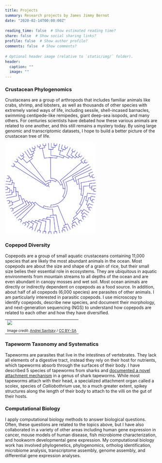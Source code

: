 ```yaml
---
title: Projects
summary: Research projects by James Jimmy Bernot
date: "2020-02-14T00:00:00Z"

reading_time: false  # Show estimated reading time?
share: false  # Show social sharing links?
profile: false  # Show author profile?
comments: false  # Show comments?

# Optional header image (relative to `static/img/` folder).
header:
  caption: ""
  image: ""
---
```


### Crustacean Phylogenomics 

Crustaceans are a group of arthropods that includes familiar animals like crabs, shrimp, and lobsters, as well as thousands of other species with extremely varied ways of life, including sessile, shell-incased barnacles, swimming centipede-like remipedes, giant deep-sea isopods, and many others. For centuries scientists have debated how these various animals are related to one another, and this still remains a mystery today. By using large genomic and transcriptomic datasets, I hope to build a better picture of the crustacean tree of life.

<img src="https://github.com/jbernot/jbernot.github.io/blob/master/img/crustacea_tree_blue.png?raw=true" style="width:300px;height:300px;">


### Copepod Diversity

Copepods are a group of small aquatic crustaceans containing 11,000 species that are likely the most abundant animals in the ocean. Most copepods are about the size and shape of a grain of rice, but their small size belies their essential role in ecosystems. They are ubiquitous in aquatic environments from mountain streams to all depths of the ocean and are even abundant in canopy mosses and wet soil. Most ocean animals are directly or indirectly dependent on copepods as a food source. In addition, about half of all copepods (6,000 species) are parasites of other animals. I am particularly interested in parasitic copepods. I use microscopy to identify copepods, describe new species, and document their morphology, and next-generation sequencing (NGS) to understand how copepods are related to each other and how they have diversified.

<table class="image">
<tr><td><img src="https://upload.wikimedia.org/wikipedia/commons/thumb/e/e0/Веслоногие_ракообразные_разных_видов.jpg/1280px-Веслоногие_ракообразные_разных_видов.jpg" style="width:800px"></td></tr>
<tr><td class="caption" align="center" ><small>Image credit: <a href="https://commons.wikimedia.org/wiki/File:%D0%92%D0%B5%D1%81%D0%BB%D0%BE%D0%BD%D0%BE%D0%B3%D0%B8%D0%B5_%D1%80%D0%B0%D0%BA%D0%BE%D0%BE%D0%B1%D1%80%D0%B0%D0%B7%D0%BD%D1%8B%D0%B5_%D1%80%D0%B0%D0%B7%D0%BD%D1%8B%D1%85_%D0%B2%D0%B8%D0%B4%D0%BE%D0%B2.jpg" title="via Wikimedia Commons">Andrei Savitsky</a> / <a href="https://creativecommons.org/licenses/by-sa/4.0">CC BY-SA </a> </small> </td></tr>
</table>

### Tapeworm Taxonomy and Systematics

Tapeworms are parasites that live in the intestines of vertebrates. They lack all elements of a digestive tract, instead they rely on their host for nutrients, which tapeworms absorb through the surfaces of their body. I have described 5 species of tapeworms from sharks and [documented a novel attachment mechanism](http://doi.org/10.7717/peerj.7264) in a genus of shark tapeworms. While most tapeworms attach with their head, a specialized attachment organ called a scolex, species of <i>Calliobothrium</i> use, to a much greater extent, spikey structures along the length of their body to attach to the villi on the gut of their hosts.

### Computational Biology

I apply computational biology methods to answer biological questions. Often, these questions are related to the topics above, but I have also collaborated in a variety of other areas including human gene expression in cancer, mouse models of human disease, fish microbiome characterization, and hookworm developmental gene expression. My computational biology work has involved phylogenetics, phylogenomics, ortholog identification, microbiome analysis, transcriptome assembly, genome assembly, and differential gene expression analyses.